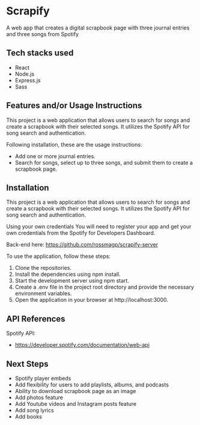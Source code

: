
# Scrapify

A web app that creates a digital scrapbook page with three journal entries and three songs from Spotify


## Tech stacks used

- React
- Node.js
- Express.js
- Sass


## Features and/or Usage Instructions

This project is a web application that allows users to search for songs and create a scrapbook with their selected songs. It utilizes the Spotify API for song search and authentication.

Following installation, these are the usage instructions:
- Add one or more journal entries.
- Search for songs, select up to three songs, and submit them to create a scrapbook page.


## Installation

This project is a web application that allows users to search for songs and create a scrapbook with their selected songs. It utilizes the Spotify API for song search and authentication.

Using your own credentials
You will need to register your app and get your own credentials from the Spotify for Developers Dashboard.

Back-end here: https://github.com/rossmagp/scrapify-server

To use the application, follow these steps:

1. Clone the repositories.
2. Install the dependencies using npm install.
3. Start the development server using npm start.
4. Create a .env file in the project root directory and provide the necessary environment variables.
5. Open the application in your browser at http://localhost:3000.


## API References

Spotify API:
- https://developer.spotify.com/documentation/web-api


## Next Steps
- Spotify player embeds
- Add flexibility for users to add playlists, albums, and podcasts
- Ability to download scrapbook page as an image
- Add photos feature
- Add Youtube videos and Instagram posts feature
- Add song lyrics
- Add books